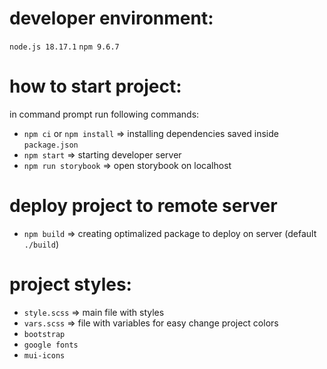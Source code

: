 # developer environment:

`node.js 18.17.1`
`npm 9.6.7` 

# how to start project:

in command prompt run following commands:
* `npm ci` or `npm install` => installing dependencies saved inside `package.json`
* `npm start` => starting developer server
* `npm run storybook` => open storybook on localhost

# deploy project to remote server 
* `npm build` => creating optimalized package to deploy on server (default `./build`)

# project styles:
* `style.scss` => main file with styles
* `vars.scss` => file with variables for easy change project colors
* `bootstrap`
* `google fonts`
* `mui-icons` 

